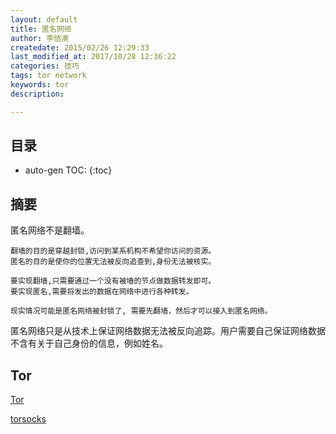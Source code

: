 ```yaml
---
layout: default
title: 匿名网络
author: 李佶澳
createdate: 2015/02/26 12:29:33
last_modified_at: 2017/10/28 12:36:22
categories: 技巧
tags: tor network
keywords: tor
description: 

---
```


## 目录
* auto-gen TOC:
{:toc}

## 摘要

匿名网络不是翻墙。

	翻墙的目的是穿越封锁,访问到某系机构不希望你访问的资源。
	匿名的目的是使你的位置无法被反向追查到,身份无法被核实。

	要实现翻墙,只需要通过一个没有被墙的节点做数据转发即可。
	要实现匿名,需要将发出的数据在网络中进行各种转发。

	现实情况可能是匿名网络被封锁了, 需要先翻墙，然后才可以接入到匿名网络。

匿名网络只是从技术上保证网络数据无法被反向追踪。用户需要自己保证网络数据不含有关于自己身份的信息，例如姓名。

## Tor

[Tor](https://www.torproject.org/projects/projects.html.en)

[torsocks](https://gitweb.torproject.org/torsocks.git/tree/README.md)
